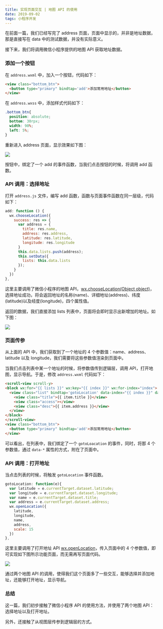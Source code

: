 ```yaml
---
title: 实现页面交互 | 地图 API 的使用
date: 2019-09-02
tags: 小程序开发
---
```


在前面一篇，我们已经写完了 address 页面，页面中显示的，并非是地址数据，那是直接写在 data 中的测试数据，并没有实际意义。

接下来，我们将调用微信小程序提供的地图 API 获取地址数据。

### 添加一个按钮
在 `address.wxml` 中，加入一个按钮，代码如下：

```html
<view class="bottom_btn">
  <button type="primary" bindtap='add'>添加常用地址</button>
</view>
```

在 `address.wxss` 中，添加样式代码如下：

```css
.bottom_btn{
  position: absolute;
  bottom: 30rpx;
  width: 90%;
  left: 5%;
}
```

重新进入 address 页面，显示效果如下图：

![](/image/collection/miniprogram/2019-09-02-21-25-30.png)

按钮中，绑定了一个 add 的事件函数，当我们点击按钮的时候，将调用 add 函数。

### API 调用：选择地址
打开 `address.js` 文件，编写 add 函数，函数与页面事件函数在同一层级，代码如下：

```js
add: function () {
  wx.chooseLocation({
    success: res => {
      var address = {
        title: res.name,
        address: res.address,
        latitude: res.latitude,
        longitude: res.longitude
      }
      this.data.lists.push(address);
      this.setData({
        lists: this.data.lists
      });
    }
  })
},
```

这里主要调用了微信小程序的地图 API，[wx.chooseLocation(Object object)](https://developers.weixin.qq.com/miniprogram/dev/api/location/wx.chooseLocation.html)，选择地址成功，将会返回地址的名称(name)、详细地址(address)、纬度(latitude)以及经度(longitude)，四个属性值。

返回的数据，我们直接添加 lists 列表中，页面将会即时显示出新增加的地址。如下图：

![](/image/collection/miniprogram/2019-09-02-21-40-05.png)

### 页面传参
从上面的 API 中，我们获取到了一个地址的 4 个参数值：name、address、latitude 以及 longitude，我们需要将这些参数值渲染到页面中。

当我们点击列表中某一个地址的时候，将参数值传到逻辑层，调用 API，打开地图，显示导航。于是，修改 `address.wxml` 代码如下：

```html
<scroll-view scroll-y>
<block wx:for="{{ lists }}" wx:key="{{ index }}" wx:for-index="index">
  <view class="list" bindtap='gotoLocation' data-index="{{ index }}" data-latitude="{{ item.latitude }}" data-longitude="{{ item.longitude }}" data-title="{{ item.title }}" data-address="{{ item.address }}" bindlongpress="del">
    <view class="title">{{ item.title }}</view>
    <view class="access"></view>
    <view class="desc">{{ item.address }}</view>
  </view>
</block>
</scroll-view>
<view class="bottom_btn">
  <button type="primary" bindtap='add'>添加常用地址</button>
</view>
```

可以看出，在列表中，我们绑定了一个 `gotoLoacation` 的事件，同时，将那 4 个参数值，通过 `data-*` 属性的方式，附在了页面中。

### API 调用：打开地址
当点击列表的时候，将触发 `gotoLocation` 事件函数。

```js
gotoLocation: function(e){
  var latitude = e.currentTarget.dataset.latitude;
  var longitude = e.currentTarget.dataset.longitude;
  var name = e.currentTarget.dataset.title;
  var address = e.currentTarget.dataset.address;
  wx.openLocation({
    latitude,
    longitude,
    name,
    address,
    scale: 15
  })
},
```

这里主要调用了打开地址 API  [wx.openLocation](https://developers.weixin.qq.com/miniprogram/dev/api/location/wx.openLocation.html)，传入页面中的 4 个参数值，即可实现如下图所示功能页面，而无需再写页面代码。

![](/image/collection/miniprogram/2019-09-02-21-54-57.png)

通过两个地图 API 的调用，使得我们这个页面多了一些交互，能够选择并添加地址，还能够打开地址，显示导航。

### 总结
这一篇，我们初步接触了微信小程序 API 的使用方法，并使用了两个地图 API：选择地址以及打开地址。

另外，还接触了从视图层传参到逻辑层的方式。
